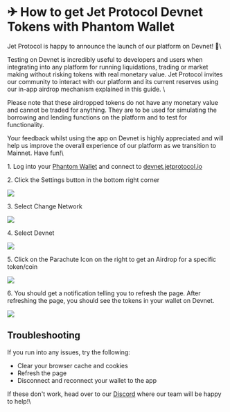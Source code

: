 # ✈ How to get Jet Protocol Devnet Tokens with Phantom Wallet

Jet Protocol is happy to announce the launch of our platform on Devnet! 🥳\


Testing on Devnet is incredibly useful to developers and users when integrating into any platform for running liquidations, trading or market making without risking tokens with real monetary value. Jet Protocol invites our community to interact with our platform and its current reserves using our in-app airdrop mechanism explained in this guide. \


Please note that these airdropped tokens do not have any monetary value and cannot be traded for anything. They are to be used for simulating the borrowing and lending functions on the platform and to test for functionality.&#x20;

Your feedback whilst using the app on Devnet is highly appreciated and will help us improve the overall experience of our platform as we transition to Mainnet. Have fun!\


1\. Log into your [Phantom Wallet](https://phantom.app) and connect to [devnet.jetprotocol.io](https://devnet.jetprotocol.io)&#x20;

2\. Click the Settings button in the bottom right corner&#x20;

![](https://lh6.googleusercontent.com/PXAykXLwoFD19xrIddUZ01YbPgdlvEIriFIWJ6xrn2W2Olhck-uTVLLVQZzerHE9KuiIGFI6j285I-PA1F7Y4BWdzml4LNBUnsA6fIH-gPqSpoP-csDUggjvXWH1PGsbxnp4kWFn=s0)

3\. Select Change Network

![](https://lh5.googleusercontent.com/3CrI1P18TNZpog4inM02TSZspRsv2KqAitBWOGX4c4Xb2Db\_03OcSJ2AHSjzWQqAw5MDnGOCqPwj5Sjyj8Vj68x7bL3i9LkxRNXv7mN5iQyrYf3qOUO57ihcZUSaHQZRda8tc9Uo=s0)

4\. Select Devnet&#x20;

![](https://lh5.googleusercontent.com/OjJTulkvJr0eHdu4jtZuf\_ExmDZWrxdtLrgT896GBEPmPC9aQRDquuZpQycEulCU\_kLsLY7nQ-qOH08ukju3Yz1VQFW0-T7gIuVoPQIQ-xK7uK8APXoRFRpgkdnbD43Rve0Y7uwI=s0)

5\. Click on the Parachute Icon on the right to get an Airdrop for a specific token/coin&#x20;

![](https://lh3.googleusercontent.com/GvrasxXTypOLANViZRzxYZEz2ZLAnzVvKuH-iyfFwhBbKeOLmtryY3JhDzZITP3xA4vHofzlqeEZRKO1DCJ0ICEVesKJJ4HO5BZxaSPMgYD4aee-n5BPBxGc36xjSkfTqjdnXKrV=s0)

6\. You should get a notification telling you to refresh the page. After refreshing the page, you should see the tokens in your wallet on Devnet.&#x20;

![](https://lh4.googleusercontent.com/315z89oSLxXABtMFclcJ3I0hnxJsAt-fMWnI2B2UdTJfubH6EKesp30RJaJ67EeVzW\_hwCh4F1JEvPHSrkw-CShvF5xpZ0nFxg2ptmbqS0OVkCLbO4gPvwQJtv\_\_2BVgVwjwHiE9=s0)

## **Troubleshooting**

If you run into any issues, try the following:

* Clear your browser cache and cookies
* Refresh the page
* Disconnect and reconnect your wallet to the app&#x20;

If these don't work, head over to our [Discord](https://discord.gg/nhD2zeBW) where our team will be happy to help!\


